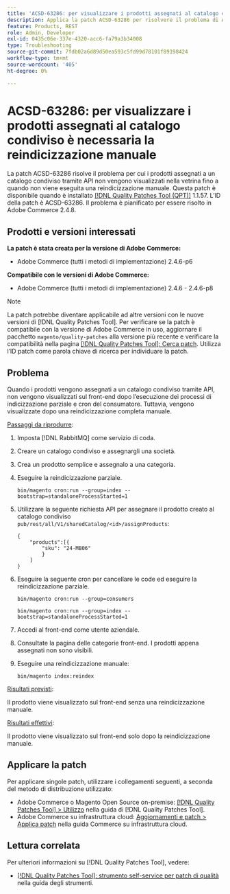 ```yaml
---
title: 'ACSD-63286: per visualizzare i prodotti assegnati al catalogo condiviso è necessaria la reindicizzazione manuale'
description: Applica la patch ACSD-63286 per risolvere il problema di Adobe Commerce, a causa del quale i prodotti assegnati a un catalogo condiviso tramite API non vengono visualizzati nella vetrina fino a quando non viene eseguita una reindicizzazione manuale.
feature: Products, REST
role: Admin, Developer
exl-id: 0435c06e-337e-4320-acc6-fa79a3b34008
type: Troubleshooting
source-git-commit: 7fdb02a6d89d50ea593c5fd99d78101f89198424
workflow-type: tm+mt
source-wordcount: '405'
ht-degree: 0%

---
```


# ACSD-63286: per visualizzare i prodotti assegnati al catalogo condiviso è necessaria la reindicizzazione manuale

La patch ACSD-63286 risolve il problema per cui i prodotti assegnati a un catalogo condiviso tramite API non vengono visualizzati nella vetrina fino a quando non viene eseguita una reindicizzazione manuale. Questa patch è disponibile quando è installato [[!DNL Quality Patches Tool (QPT)]](/help/tools/quality-patches-tool/quality-patches-tool-to-self-serve-quality-patches.md) 1.1.57. L’ID della patch è ACSD-63286. Il problema è pianificato per essere risolto in Adobe Commerce 2.4.8.

## Prodotti e versioni interessati

**La patch è stata creata per la versione di Adobe Commerce:**

* Adobe Commerce (tutti i metodi di implementazione) 2.4.6-p6

**Compatibile con le versioni di Adobe Commerce:**

* Adobe Commerce (tutti i metodi di implementazione) 2.4.6 - 2.4.6-p8

>[!NOTE]
>
>La patch potrebbe diventare applicabile ad altre versioni con le nuove versioni di [!DNL Quality Patches Tool]. Per verificare se la patch è compatibile con la versione di Adobe Commerce in uso, aggiornare il pacchetto `magento/quality-patches` alla versione più recente e verificare la compatibilità nella pagina [[!DNL Quality Patches Tool]: Cerca patch](https://experienceleague.adobe.com/tools/commerce-quality-patches/index.html). Utilizza l’ID patch come parola chiave di ricerca per individuare la patch.

## Problema

Quando i prodotti vengono assegnati a un catalogo condiviso tramite API, non vengono visualizzati sul front-end dopo l’esecuzione dei processi di indicizzazione parziale e cron del consumatore. Tuttavia, vengono visualizzate dopo una reindicizzazione completa manuale.

<u>Passaggi da riprodurre</u>:

1. Imposta [!DNL RabbitMQ] come servizio di coda.
1. Creare un catalogo condiviso e assegnargli una società.
1. Crea un prodotto semplice e assegnalo a una categoria.
1. Eseguire la reindicizzazione parziale.

   ```
   bin/magento cron:run --group=index --bootstrap=standaloneProcessStarted=1
   ```

1. Utilizzare la seguente richiesta API per assegnare il prodotto creato al catalogo condiviso `pub/rest/all/V1/sharedCatalog/<id>/assignProducts`:

   ```
   {
       "products":[{
           "sku": "24-MB06"
           }
       ]
   }
   ```

1. Eseguire la seguente cron per cancellare le code ed eseguire la reindicizzazione parziale.

   ```
   bin/magento cron:run --group=consumers
   ```

   ```
   bin/magento cron:run --group=index --bootstrap=standaloneProcessStarted=1
   ```

1. Accedi al front-end come utente aziendale.
1. Consultate la pagina delle categorie front-end. I prodotti appena assegnati non sono visibili.
1. Eseguire una reindicizzazione manuale:

   ```
   bin/magento index:reindex
   ```

<u>Risultati previsti</u>:

Il prodotto viene visualizzato sul front-end senza una reindicizzazione manuale.

<u>Risultati effettivi</u>:

Il prodotto viene visualizzato sul front-end solo dopo la reindicizzazione manuale.

## Applicare la patch

Per applicare singole patch, utilizzare i collegamenti seguenti, a seconda del metodo di distribuzione utilizzato:

* Adobe Commerce o Magento Open Source on-premise: [[!DNL Quality Patches Tool] > Utilizzo](/help/tools/quality-patches-tool/usage.md) nella guida di [!DNL Quality Patches Tool].
* Adobe Commerce su infrastruttura cloud: [Aggiornamenti e patch > Applica patch](https://experienceleague.adobe.com/docs/commerce-cloud-service/user-guide/develop/upgrade/apply-patches.html) nella guida Commerce su infrastruttura cloud.


## Lettura correlata

Per ulteriori informazioni su [!DNL Quality Patches Tool], vedere:

* [[!DNL Quality Patches Tool]: strumento self-service per patch di qualità](/help/tools/quality-patches-tool/quality-patches-tool-to-self-serve-quality-patches.md) nella guida degli strumenti.
